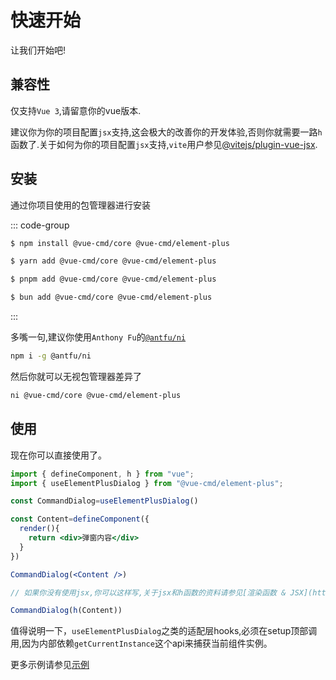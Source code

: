 # 快速开始

让我们开始吧!

## 兼容性

仅支持`Vue 3`,请留意你的vue版本.

建议你为你的项目配置`jsx`支持,这会极大的改善你的开发体验,否则你就需要一路`h`函数了.关于如何为你的项目配置`jsx`支持,`vite`用户参见[@vitejs/plugin-vue-jsx](https://www.npmjs.com/package/@vitejs/plugin-vue-jsx).

## 安装

通过你项目使用的包管理器进行安装

::: code-group

```bash [npm]
$ npm install @vue-cmd/core @vue-cmd/element-plus
```

```bash [yarn]
$ yarn add @vue-cmd/core @vue-cmd/element-plus
```

```bash [pnpm]
$ pnpm add @vue-cmd/core @vue-cmd/element-plus
```

```bash [bun]
$ bun add @vue-cmd/core @vue-cmd/element-plus
```

:::


多嘴一句,建议你使用`Anthony Fu`的[`@antfu/ni`](https://www.npmjs.com/package/@antfu/ni)

```bash
npm i -g @antfu/ni
```

然后你就可以无视包管理器差异了
```bash
ni @vue-cmd/core @vue-cmd/element-plus
```


## 使用

现在你可以直接使用了。

```jsx
import { defineComponent, h } from "vue";
import { useElementPlusDialog } from "@vue-cmd/element-plus";

const CommandDialog=useElementPlusDialog()

const Content=defineComponent({
  render(){
    return <div>弹窗内容</div>
  }
})

CommandDialog(<Content />)

// 如果你没有使用jsx,你可以这样写,关于jsx和h函数的资料请参见[渲染函数 & JSX](https://vuejs.org/guide/extras/render-function.html#the-h-function)

CommandDialog(h(Content))
```

值得说明一下，`useElementPlusDialog`之类的适配层hooks,必须在setup顶部调用,因为内部依赖`getCurrentInstance`这个api来捕获当前组件实例。

更多示例请参见[示例](../example/base.md)
